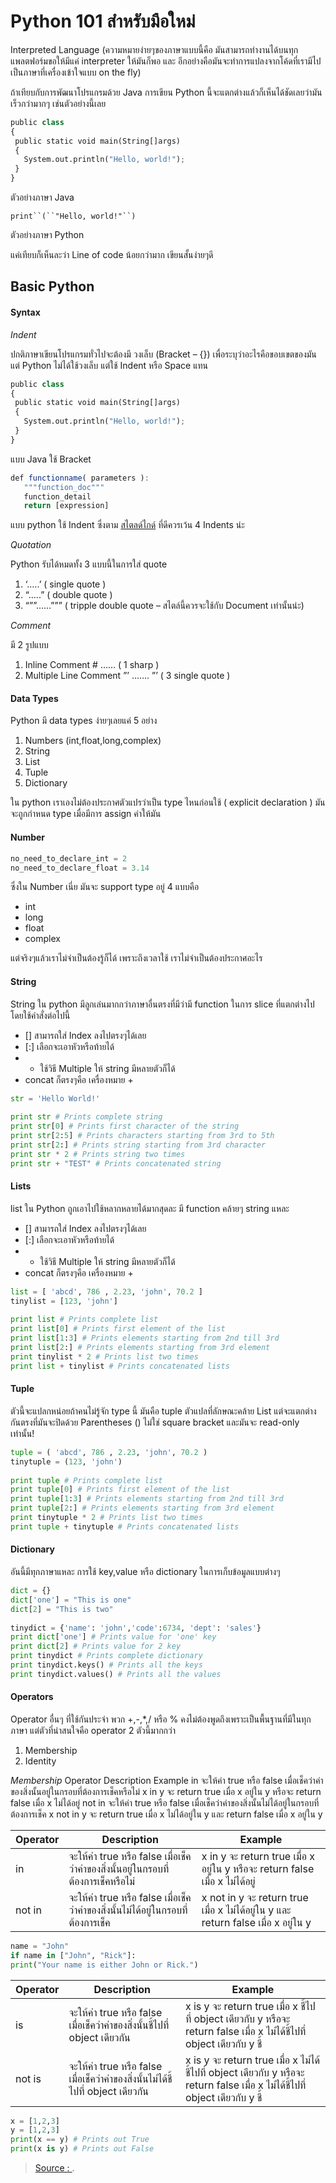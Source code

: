 
Python 101 สําหรับมือใหม่
===

Interpreted Language (ความหมายง่ายๆของภาษาแบบนี้คือ มันสามารถทํางานได้บนทุกแพลตฟอร์มขอให้มีแค่ interpreter ให้มันก็พอ และ อีกอย่างคือมันจะทําการแปลงจากโค้ดที่เรามีไปเป็นภาษาที่เครื่องเข้าใจแบบ on the fly)

ถ้าเทียบกับการพัฒนาโปรแกรมด้วย Java การเขียน Python นี้จะแตกต่างแล้วก็เห็นได้ชัดเลยว่ามันเร็วกว่ามากๆ เช่นตัวอย่างนี้เลย
```py
public class
{
 public static void main(String[]args)
 {
   System.out.println("Hello, world!");
 }
}
```
ตัวอย่างภาษา Java

`print``(``"Hello, world!"``)`

ตัวอย่างภาษา Python

แค่เทียบก็เห็นละว่า Line of code น้อยกว่ามาก เขียนสั้นง่ายๆดี

## Basic Python

#### Syntax

_Indent_

ปกติภาษาเขียนโปรแกรมทั่วไปจะต้องมี วงเล็บ (Bracket – {}) เพื่อระบุว่าอะไรคือขอบเขตของมัน แต่ Python ไม่ได้ใช้วงเล็บ แต่ใช้ Indent หรือ Space แทน
```py
public class
{
 public static void main(String[]args)
 {
   System.out.println("Hello, world!");
 }
}
```
แบบ Java ใช้ Bracket
```js
def functionname( parameters ):
   """function_doc"""
   function_detail
   return [expression]
```
แบบ python ใช้ Indent ซึ่งตาม [สไตลด์ไกด์](https://www.python.org/dev/peps/pep-0008/#indentation) ที่ดีควรเว้น 4 Indents น่ะ

_Quotation_

Python รับได้หมดทั้ง 3 แบบนี้ในการใส่ quote

1.  ‘…..’ ( single quote )
2.  “…..” ( double quote )
3.  “””……””” ( tripple double quote – สไตล์นี้ควรจะใช้กับ Document เท่านั้นน่ะ)

_Comment_

มี 2 รูปแบบ

1.  Inline Comment # …… ( 1 sharp )
2.  Multiple Line Comment ”’ ……. ”’ ( 3 single quote )

#### Data Types

Python มี data types ง่ายๆเลยแค่ 5 อย่าง

1.  Numbers (int,float,long,complex)
2.  String
3.  List
4.  Tuple
5.  Dictionary

ใน python เราเองไม่ต้องประกาศตัวแปรว่าเป็น type ไหนก่อนใช้ ( explicit declaration ) มันจะถูกกําหนด type เมื่อมีการ assign ค่าให้มัน
#### Number
```py
no_need_to_declare_int = 2 
no_need_to_declare_float = 3.14
```

ซึ่งใน Number เนี่ย มันจะ support type อยู่ 4 แบบคือ

-   int
-   long
-   float
-   complex

แต่จริงๆแล้วเราไม่จําเป็นต้องรู้ก็ได้ เพราะถึงเวลาใช้ เราไม่จําเป็นต้องประกาศอะไร

#### String

String ใน python มีลูกเล่นมากกว่าภาษาอื่นตรงที่มีว่ามี function ในการ slice ที่แตกต่างไป โดยใช้คําสั่งต่อไปนี้

-   [] สามารถใส่ Index ลงไปตรงๆได้เลย
-   [:] เลือกจะเอาหัวหรือท้ายได้
-   * ใช้วิธี Multiple ให้ string มีหลายตัวก็ได้
-   concat ก็ตรงๆคือ เครื่องหมาย +
```py
str = 'Hello World!'
 
print str # Prints complete string
print str[0] # Prints first character of the string
print str[2:5] # Prints characters starting from 3rd to 5th
print str[2:] # Prints string starting from 3rd character
print str * 2 # Prints string two times
print str + "TEST" # Prints concatenated string
```
#### Lists

list ใน Python ถูกเอาไปใช้หลากหลายได้มากสุดละ มี function คล้ายๆ string แหละ

-   [] สามารถใส่ Index ลงไปตรงๆได้เลย
-   [:] เลือกจะเอาหัวหรือท้ายได้
-   * ใช้วิธี Multiple ให้ string มีหลายตัวก็ได้
-   concat ก็ตรงๆคือ เครื่องหมาย +
```py
list = [ 'abcd', 786 , 2.23, 'john', 70.2 ]
tinylist = [123, 'john']
 
print list # Prints complete list
print list[0] # Prints first element of the list
print list[1:3] # Prints elements starting from 2nd till 3rd
print list[2:] # Prints elements starting from 3rd element
print tinylist * 2 # Prints list two times
print list + tinylist # Prints concatenated lists
```

#### Tuple

ตัวนี้จะแปลกหน่อยถ้าคนไม่รู้จัก type นี้ มันคือ tuple ตัวแปลที่ลักษณะคล้าย List แต่จะแตกต่างกันตรงที่มันจะปิดด้วย Parentheses () ไม่ใช่ square bracket และมันจะ read-only เท่านั้น!
```py
tuple = ( 'abcd', 786 , 2.23, 'john', 70.2 )
tinytuple = (123, 'john')
 
print tuple # Prints complete list
print tuple[0] # Prints first element of the list
print tuple[1:3] # Prints elements starting from 2nd till 3rd 
print tuple[2:] # Prints elements starting from 3rd element
print tinytuple * 2 # Prints list two times
print tuple + tinytuple # Prints concatenated lists
```

#### Dictionary

อันนี้มีทุกภาษาแหละ การใช้ key,value หรือ dictionary ในการเก็บข้อมูลแบบต่างๆ
```py
dict = {}
dict['one'] = "This is one"
dict[2] = "This is two"
 
tinydict = {'name': 'john','code':6734, 'dept': 'sales'}
print dict['one'] # Prints value for 'one' key
print dict[2] # Prints value for 2 key
print tinydict # Prints complete dictionary
print tinydict.keys() # Prints all the keys
print tinydict.values() # Prints all the values
```
#### Operators

Operator อื่นๆ ที่ใช้กันประจํา พวก +,-,*,/ หรือ % คงไม่ต้องพูดถึงเพราะเป็นพื้นฐานที่มีในทุกภาษา แต่ตัวที่น่าสนใจคือ operator 2 ตัวนี้มากกว่า

1.  Membership
2.  Identity

_Membership_
Operator	Description	Example
in	จะให้ค่า true หรือ false เมื่อเช็คว่าค่าของสิ่งนั้นอยู่ในกรอบที่ต้องการเช็คหรือไม่	x in y จะ return true เมื่อ x อยู่ใน y หรือจะ return false เมื่อ x ไม่ได้อยู่
not in	จะให้ค่า true หรือ false เมื่อเช็คว่าค่าของสิ่งนั้นไม่ได้อยู่ในกรอบที่ต้องการเช็ค	x not in y จะ return true เมื่อ x ไม่ได้อยู่ใน y และ return false เมื่อ x อยู่ใน y

| Operator |Description |Example |
|----------|----------|----------|
| in |จะให้ค่า true หรือ false เมื่อเช็คว่าค่าของสิ่งนั้นอยู่ในกรอบที่ต้องการเช็คหรือไม่ |x in y จะ return true เมื่อ x อยู่ใน y หรือจะ return false เมื่อ x ไม่ได้อยู่ |
| not in |จะให้ค่า true หรือ false เมื่อเช็คว่าค่าของสิ่งนั้นไม่ได้อยู่ในกรอบที่ต้องการเช็ค |x not in y จะ return true เมื่อ x ไม่ได้อยู่ใน y และ return false เมื่อ x อยู่ใน y |
```py
name = "John"
if name in ["John", "Rick"]:
print("Your name is either John or Rick.")
```
| Operator |Description |Example |
|----------|----------|----------|
| is |จะให้ค่า true หรือ false เมื่อเช็คว่าค่าของสิ่งนั้นชี้ไปที่ object เดียวกัน |x is y จะ return true เมื่อ x ชี้ไปที่ object เดียวกับ y หรือจะ return false เมื่อ x ไม่ได้ชี้ไปที่ object เดียวกับ y ชี้ |
| not is |จะให้ค่า true หรือ false เมื่อเช็คว่าค่าของสิ่งนั้นไม่ได้ชี้ไปที่ object เดียวกัน |x is y จะ return true เมื่อ x ไม่ได้ชี้ไปที่ object เดียวกับ y หรือจะ return false เมื่อ x ไม่ได้ชี้ไปที่ object เดียวกับ y ชี้ |
```py
x = [1,2,3]
y = [1,2,3]
print(x == y) # Prints out True
print(x is y) # Prints out False
```










> [Source : ](https://www.howtoautomate.in.th/python-101-for-beginner/).
<!--stackedit_data:
eyJoaXN0b3J5IjpbMTIxNDI1MTA5OCw1MzM4MDg4NDFdfQ==
-->